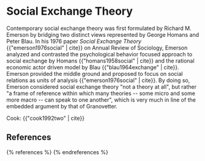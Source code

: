 Social Exchange Theory
======================

Contemporary social exchange theory was first formulated by Richard M. Emerson by bridging two distinct views represented by George Homans and Peter Blau. In his 1976 paper *Social Exchange Theory* {{"emerson1976social" | cite}} on Annual Review of Sociology, Emerson analyzed and contrasted the psychological behavior focused approach to social exchange by Homans {{"homans1958social" | cite}} and the rational economic actor driven model by Blau {{"blau1964exchange" | cite}}. Emerson provided the middle ground and proposed to focus on social relations as units of analysis {{"emerson1976social" | cite}}. By doing so, Emerson considered social exchange theory "not a theory at all", but rather "a frame of reference within which many theories -- some micro and some more macro -- can speak to one another", which is very much in line of the embedded argument by that of Granovetter.

Cook: {{"cook1992two" | cite}}

References
----------

{% references %} {% endreferences %}
